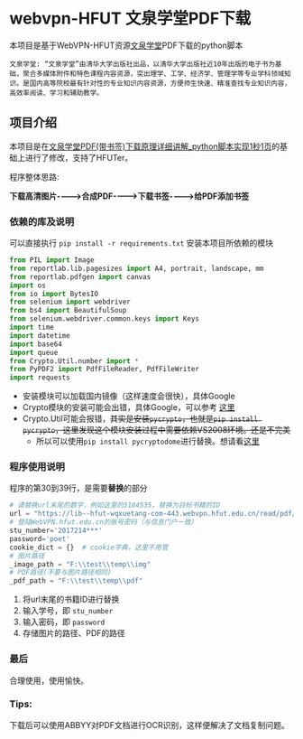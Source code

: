 # webvpn-HFUT 文泉学堂PDF下载
本项目是基于WebVPN-HFUT资源[文泉学堂](https://lib--hfut-wqxuetang-com-443.webvpn.hfut.edu.cn/#/)PDF下载的python脚本

    文泉学堂: “文泉学堂”由清华大学出版社出品，以清华大学出版社近10年出版的电子书为基础，聚合多媒体附件和特色课程内容资源，突出理学、工学、经济学、管理学等专业学科领域知识。是国内高等院校最有针对性的专业知识内容资源，方便师生快速、精准查找专业知识内容，高效率阅读、学习和辅助教学。


## 项目介绍
本项目是在[文泉学堂PDF(带书签)下载原理详细讲解_python脚本实现1秒1页](https://www.52pojie.cn/thread-1108776-1-1.html)的基础上进行了修改，支持了HFUTer。


程序整体思路:

**下载高清图片---->合成PDF---->下载书签---->给PDF添加书签**

### 依赖的库及说明

可以直接执行
`pip install -r requirements.txt`
安装本项目所依赖的模块

```python
from PIL import Image
from reportlab.lib.pagesizes import A4, portrait, landscape, mm
from reportlab.pdfgen import canvas
import os
from io import BytesIO
from selenium import webdriver
from bs4 import BeautifulSoup
from selenium.webdriver.common.keys import Keys
import time
import datetime
import base64
import queue
from Crypto.Util.number import *
from PyPDF2 import PdfFileReader, PdfFileWriter
import requests
```
* 安装模块可以加载国内镜像（这样速度会很快），具体Google
* Crypto模块的安装可能会出错，具体Google，可以参考 [这里](https://www.jb51.net/article/131185.htm)
* Crypto.Util可能会报错，~~其实是安装`pycrypto`，也就是`pip install pycrypto`，这里发现这个模块安装过程中需要依赖VS2008环境。还是不完美~~
    * 所以可以使用`pip install pycryptodome`进行替换。想请看[这里](https://stackoverrun.com/cn/q/12091094)

### 程序使用说明

程序的第30到39行，是需要**替换**的部分
```python
# 请替换url末尾的数字，例如这里的3184535，替换为目标书籍的ID
url = "https://lib--hfut-wqxuetang-com-443.webvpn.hfut.edu.cn/read/pdf/3184535"
# 登陆WebVPN.hfut.edu.cn的账号密码（与信息门户一致）
stu_number='2017214***'
password='poet'
cookie_dict = {}  # cookie字典，这里不用管
# 图片路径
_image_path = "F:\\test\\temp\\img"
# PDF路径(不要与图片路径相同)
_pdf_path = "F:\\test\\temp\\pdf"
```

1. 将url末尾的书籍ID进行替换
2. 输入学号，即 `stu_number`
3. 输入密码，即 `password`
4. 存储图片的路径、PDF的路径

### 最后
合理使用，使用愉快。


### Tips:

下载后可以使用ABBYY对PDF文档进行OCR识别，这样便解决了文档复制问题。